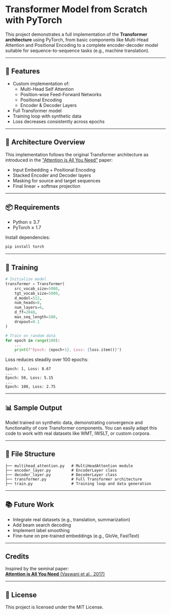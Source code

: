 # Transformer Model from Scratch with PyTorch

This project demonstrates a full implementation of the **Transformer architecture** using PyTorch, from basic components like Multi-Head Attention and Positional Encoding to a complete encoder-decoder model suitable for sequence-to-sequence tasks (e.g., machine translation).

---

## 🚀 Features

- Custom implementation of:
  - Multi-Head Self Attention
  - Position-wise Feed-Forward Networks
  - Positional Encoding
  - Encoder & Decoder Layers
- Full Transformer model
- Training loop with synthetic data
- Loss decreases consistently across epochs

---

## 🧱 Architecture Overview

This implementation follows the original Transformer architecture as introduced in the ["Attention is All You Need"](https://arxiv.org/abs/1706.03762) paper:

- Input Embedding + Positional Encoding
- Stacked Encoder and Decoder layers
- Masking for source and target sequences
- Final linear + softmax projection

---

## 📦 Requirements

- Python ≥ 3.7
- PyTorch ≥ 1.7

Install dependencies:
```bash
pip install torch
```

---

## 🧪 Training

```python
# Initialize model
transformer = Transformer(
    src_vocab_size=5000,
    tgt_vocab_size=5000,
    d_model=512,
    num_heads=8,
    num_layers=6,
    d_ff=2048,
    max_seq_length=100,
    dropout=0.1
)

# Train on random data
for epoch in range(100):
    ...
    print(f"Epoch: {epoch+1}, Loss: {loss.item()}")
```

Loss reduces steadily over 100 epochs:

```
Epoch: 1, Loss: 8.67
...
Epoch: 50, Loss: 5.15
...
Epoch: 100, Loss: 2.75
```

---

## 📊 Sample Output

Model trained on synthetic data, demonstrating convergence and functionality of core Transformer components. You can easily adapt this code to work with real datasets like WMT, IWSLT, or custom corpora.

---

## 📁 File Structure

```
├── multihead_attention.py   # MultiHeadAttention module
├── encoder_layer.py         # EncoderLayer class
├── decoder_layer.py         # DecoderLayer class
├── transformer.py           # Full Transformer architecture
├── train.py                 # Training loop and data generation
```

---

## 📚 Future Work

- Integrate real datasets (e.g., translation, summarization)
- Add beam search decoding
- Implement label smoothing
- Fine-tune on pre-trained embeddings (e.g., GloVe, FastText)

---

## Credits

Inspired by the seminal paper:  
[**Attention is All You Need** (Vaswani et al., 2017)](https://arxiv.org/abs/1706.03762)

---

## 📜 License

This project is licensed under the MIT License.
